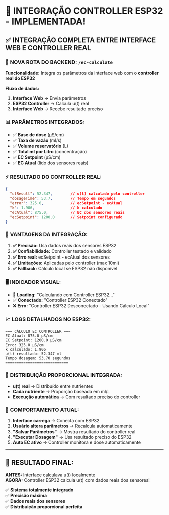 # 🎯 INTEGRAÇÃO CONTROLLER ESP32 - IMPLEMENTADA!

## ✅ INTEGRAÇÃO COMPLETA ENTRE INTERFACE WEB E CONTROLLER REAL

### 🔧 **NOVA ROTA DO BACKEND: `/ec-calculate`**

**Funcionalidade:** Integra os parâmetros da interface web com o **controller real do ESP32**

**Fluxo de dados:**
1. **Interface Web** → Envia parâmetros
2. **ESP32 Controller** → Calcula u(t) real 
3. **Interface Web** → Recebe resultado preciso

### 📊 **PARÂMETROS INTEGRADOS:**

- ✅ **Base de dose** (µS/cm)
- ✅ **Taxa de vazão** (ml/s) 
- ✅ **Volume reservatório** (L)
- ✅ **Total ml por Litro** (concentração)
- ✅ **EC Setpoint** (µS/cm)
- ✅ **EC Atual** (lido dos sensores reais)

### ⚡ **RESULTADO DO CONTROLLER REAL:**

```json
{
  "utResult": 52.347,        // u(t) calculado pelo controller
  "dosageTime": 53.7,        // Tempo em segundos
  "error": 325.0,            // ecSetpoint - ecAtual
  "k": 1.906,                // k calculado
  "ecAtual": 875.0,          // EC dos sensores reais
  "ecSetpoint": 1200.0       // Setpoint configurado
}
```

### 🎯 **VANTAGENS DA INTEGRAÇÃO:**

1. **✅ Precisão:** Usa dados reais dos sensores ESP32
2. **✅ Confiabilidade:** Controller testado e validado
3. **✅ Erro real:** ecSetpoint - ecAtual dos sensores
4. **✅ Limitações:** Aplicadas pelo controller (max 10ml)
5. **✅ Fallback:** Cálculo local se ESP32 não disponível

### 🖥️ **INDICADOR VISUAL:**

- 🔄 **Loading:** "Calculando com Controller ESP32..."
- ✅ **Conectado:** "Controller ESP32 Conectado" 
- ❌ **Erro:** "Controller ESP32 Desconectado - Usando Cálculo Local"

### 📈 **LOGS DETALHADOS NO ESP32:**

```
=== CÁLCULO EC CONTROLLER ===
EC Atual: 875.0 µS/cm
EC Setpoint: 1200.0 µS/cm  
Erro: 325.0 µS/cm
k calculado: 1.906
u(t) resultado: 52.347 ml
Tempo dosagem: 53.70 segundos
============================
```

### 🚀 **DISTRIBUIÇÃO PROPORCIONAL INTEGRADA:**

- **u(t) real** → Distribuído entre nutrientes
- **Cada nutriente** → Proporção baseada em ml/L
- **Execução automática** → Com resultado preciso do controller

### 🔄 **COMPORTAMENTO ATUAL:**

1. **Interface carrega** → Conecta com ESP32
2. **Usuário altera parâmetros** → Recalcula automaticamente
3. **"Salvar Parâmetros"** → Mostra resultado do controller real
4. **"Executar Dosagem"** → Usa resultado preciso do ESP32
5. **Auto EC ativo** → Controller monitora e dose automaticamente

---

## 🎉 **RESULTADO FINAL:**

**ANTES:** Interface calculava u(t) localmente  
**AGORA:** Controller ESP32 calcula u(t) com dados reais dos sensores!

✅ **Sistema totalmente integrado**  
✅ **Precisão máxima**  
✅ **Dados reais dos sensores**  
✅ **Distribuição proporcional perfeita** 